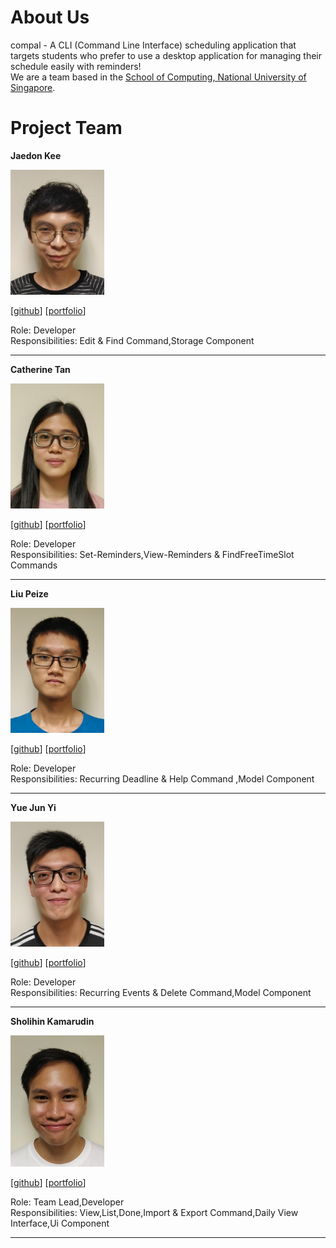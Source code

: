 

About Us
============

compal - A CLI (Command Line Interface) scheduling application that targets students who prefer to use a desktop application for managing their schedule easily with reminders!  
We are a team based in the [School of Computing, National University of Singapore](http://www.comp.nus.edu.sg).

Project Team
============

**Jaedon Kee**


<img src="images/jaedonkey.png" alt="drawing" width="150"/>

\[[github](http://github.com/jaedonkey)\] \[[portfolio](teams/Jaedonkey.pdf)\]

Role: Developer  
Responsibilities: Edit & Find Command,Storage Component

---

**Catherine Tan**

<img src="images/catherinetan99.png" alt="Catherine" width="150"/>

\[[github](http://github.com/catherinetan99)\] \[[portfolio](teams/Catherinetan99.pdf)\]

Role: Developer  
Responsibilities: Set-Reminders,View-Reminders & FindFreeTimeSlot Commands

---
**Liu Peize**

<img src="images/ltpz.png" alt="Peize" width="150"/>

\[[github](http://github.com/ltpz)\] \[[portfolio](teams/LTPZ.pdf)\]

Role: Developer  
Responsibilities: Recurring Deadline & Help Command ,Model Component

---
**Yue Jun Yi**


<img src="images/yueyeah.png" alt="Jun Yi" width="150"/>

\[[github](http://github.com/yueyeah)\] \[[portfolio](teams/yueyeah.pdf)\]

Role: Developer  
Responsibilities: Recurring Events & Delete Command,Model Component 

---
**Sholihin Kamarudin**

<img src="images/sholihink.png" alt="Sholihin" width="150"/>

\[[github](https://github.com/sholihink)\] \[[portfolio](teams/SholihinK.pdf)\]

Role: Team Lead,Developer  
Responsibilities: View,List,Done,Import & Export Command,Daily View Interface,Ui Component

---
